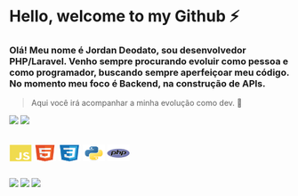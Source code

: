 # Hello, welcome to my Github ⚡
### Olá! Meu nome é Jordan Deodato, sou desenvolvedor PHP/Laravel. Venho sempre procurando evoluir como pessoa e como programador, buscando sempre aperfeiçoar meu código. No momento meu foco é Backend, na construção de APIs.
> Aqui você irá acompanhar a minha evolução como dev. 👋


<div>
   <img height="180em" src="https://github-readme-stats.vercel.app/api?username=JordanDeodato&show_icons=true&theme=dracula&include_all_commits=true&count_private=true"/>
  <img height="180em" src="https://github-readme-stats.vercel.app/api/top-langs/?username=jordandeodato&layout=compact&langs_count=16&theme=dracula"/>
<div style="display: inline_block"><br>
 
<div style="display: inline_block"><br>
  <img align="center" alt="Rafa-Js" height="30" width="40" src="https://raw.githubusercontent.com/devicons/devicon/master/icons/javascript/javascript-plain.svg">
  <img align="center" alt="Rafa-HTML" height="30" width="40" src="https://raw.githubusercontent.com/devicons/devicon/master/icons/html5/html5-original.svg">
  <img align="center" alt="Rafa-CSS" height="30" width="40" src="https://raw.githubusercontent.com/devicons/devicon/master/icons/css3/css3-original.svg">
  <img align="center" alt="Rafa-Python" height="30" width="40" src="https://raw.githubusercontent.com/devicons/devicon/master/icons/python/python-original.svg">
  <img align="center" alt="Rafa-Python" height="30" width="40" src="https://raw.githubusercontent.com/devicons/devicon/master/icons/php/php-original.svg">
  

</div>

  ##
 
<div>
 
  <a href="https://instagram.com/jordan_deodato" target="_blank"><img src="https://img.shields.io/badge/-Instagram-%23E4405F?style=for-the-badge&logo=instagram&logoColor=white" target="_blank"></a>
  <a href = "mailto:deodatojordan@gmail.com"><img src="https://img.shields.io/badge/-Gmail-%23333?style=for-the-badge&logo=gmail&logoColor=white" target="_blank"></a>
  <a href="https://www.linkedin.com/in/jordandeodato/" target="_blank"><img src="https://img.shields.io/badge/-LinkedIn-%230077B5?style=for-the-badge&logo=linkedin&logoColor=white" target="_blank"></a>
 
</div>



<!--
### Hi there 👋


**JordanDeodato/JordanDeodato** is a ✨ _special_ ✨ repository because its `README.md` (this file) appears on your GitHub profile.

Here are some ideas to get you started:

- 🔭 I’m currently working on... Wait, i'm looking for a job. 😅
- 🌱 I’m currently learning ReactJs
- 👯 I’m looking to collaborate on Frontend Projects
- 🤔 I’m looking for help with my first work opportunity 
- 💬 Ask me about Frontend questions 😎
- 📫 How to reach me: deodatojordan@gmail.com or https://www.linkedin.com/in/jordandeodato/
- 😄 Pronouns: Ele\dele - He\Her
- ⚡ Fun fact: I have never been to the moon
-->
